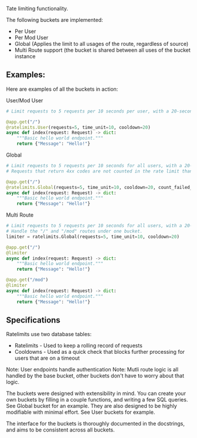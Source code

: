 Tate limiting functionality.

The following buckets are implemented:
- Per User
- Per Mod User
- Global (Applies the limit to all usages of the route, regardless of source)
- Multi Route support (the bucket is shared between all uses of the bucket instance

## Examples:
Here are examples of all the buckets in action:

User/Mod User
```py
# Limit requests to 5 requests per 10 seconds per user, with a 20-second timeout if the limit is exceeded.

@app.get("/")
@ratelimits.User(requests=5, time_unit=10, cooldown=20)
async def index(request: Request) -> dict:
    """Basic hello world endpoint."""
    return {"Message": "Hello!"}
```

Global
```py
# Limit requests to 5 requests per 10 seconds for all users, with a 20-second timeout if the limit is exceeded.
# Requests that return 4xx codes are not counted in the rate limit thanks to the `count_failed_requests` flag.

@app.get("/")
@ratelimits.Global(requests=5, time_unit=10, cooldown=20, count_failed_requests=False)
async def index(request: Request) -> dict:
    """Basic hello world endpoint."""
    return {"Message": "Hello!"}
```

Multi Route
```py
# Limit requests to 5 requests per 10 seconds for all users, with a 20-second timeout if the limit is exceeded.
# Handle the "/" and "/mod" routes under one bucket.
limiter = ratelimits.Global(requests=5, time_unit=10, cooldown=20)

@app.get("/")
@limiter
async def index(request: Request) -> dict:
    """Basic hello world endpoint."""
    return {"Message": "Hello!"}

@app.get("/mod")
@limiter
async def index(request: Request) -> dict:
    """Basic hello world endpoint."""
    return {"Message": "Hello!"}
```

## Specifications
Ratelimits use two database tables:
- Ratelimits - Used to keep a rolling record of requests
- Cooldowns - Used as a quick check that blocks further processing for users that are on a timeout

Note: User endpoints handle authentication
Note: Mutli route logic is all handled by the base bucket, other buckets don't have to worry about that logic.

The buckets were designed with extensibility in mind. You can create your own buckets by filling in a couple functions, and writing a few SQL queries. See Global bucket for an example. They are also designed to be highly modifiable with minimal effort. See User buckets for example.

The interface for the buckets is thoroughly documented in the docstrings, and aims to be consistent across all buckets.
